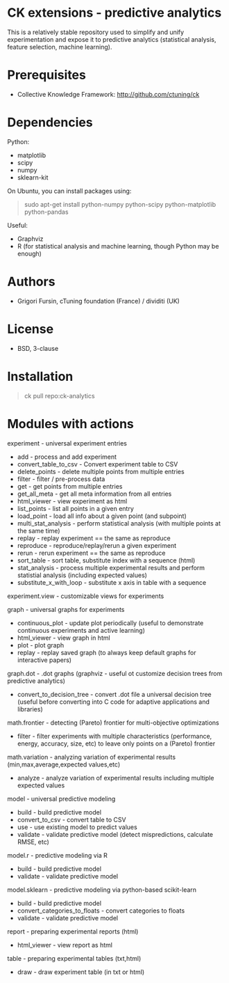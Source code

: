 CK extensions - predictive analytics
====================================

This is a relatively stable repository used to simplify and unify
experimentation and expose it to predictive analytics
(statistical analysis, feature selection, machine learning).

Prerequisites
=============
* Collective Knowledge Framework: http://github.com/ctuning/ck

Dependencies
============

Python:
* matplotlib
* scipy
* numpy
* sklearn-kit

On Ubuntu, you can install packages using:
> sudo apt-get install python-numpy python-scipy python-matplotlib python-pandas

Useful:

* Graphviz
* R (for statistical analysis and machine learning, though Python may be enough)

Authors
=======

* Grigori Fursin, cTuning foundation (France) / dividiti (UK)

License
=======
* BSD, 3-clause

Installation
============

> ck pull repo:ck-analytics

Modules with actions
====================

experiment - universal experiment entries

  * add - process and add experiment
  * convert_table_to_csv - Convert experiment table to CSV
  * delete_points - delete multiple points from multiple entries
  * filter - filter / pre-process data
  * get - get points from multiple entries
  * get_all_meta - get all meta information from all entries
  * html_viewer - view experiment as html
  * list_points - list all points in a given entry
  * load_point - load all info about a given point (and subpoint)
  * multi_stat_analysis - perform statistical analysis (with multiple points at the same time)
  * replay - replay experiment == the same as reproduce
  * reproduce - reproduce/replay/rerun a given experiment
  * rerun - rerun experiment == the same as reproduce
  * sort_table - sort table, substitute index with a sequence (html)
  * stat_analysis - process multiple experimental results and perform statistial analysis (including expected values)
  * substitute_x_with_loop - substitute x axis in table with a sequence

experiment.view - customizable views for experiments

graph - universal graphs for experiments

  * continuous_plot - update plot periodically (useful to demonstrate continuous experiments and active learning)
  * html_viewer - view graph in html
  * plot - plot graph
  * replay - replay saved graph (to always keep default graphs for interactive papers)

graph.dot - .dot graphs (graphviz - useful ot customize decision trees from predictive analytics)

  * convert_to_decision_tree - convert .dot file a universal decision tree (useful before converting into C code for adaptive applications and libraries)

math.frontier - detecting (Pareto) frontier for multi-objective optimizations

  * filter - filter experiments with multiple characteristics (performance, energy, accuracy, size, etc) to leave only points on a (Pareto) frontier

math.variation - analyzing variation of experimental results (min,max,average,expected values,etc)

  * analyze - analyze variation of experimental results including multiple expected values

model - universal predictive modeling

  * build - build predictive model
  * convert_to_csv - convert table to CSV
  * use - use existing model to predict values
  * validate - validate predictive model (detect mispredictions, calculate RMSE, etc)

model.r - predictive modeling via R

  * build - build predictive model
  * validate - validate predictive model

model.sklearn - predictive modeling via python-based scikit-learn

  * build - build predictive model
  * convert_categories_to_floats - convert categories to floats
  * validate - validate predictive model

report - preparing experimental reports (html)

  * html_viewer - view report as html

table - preparing experimental tables (txt,html)

  * draw - draw experiment table (in txt or html)

